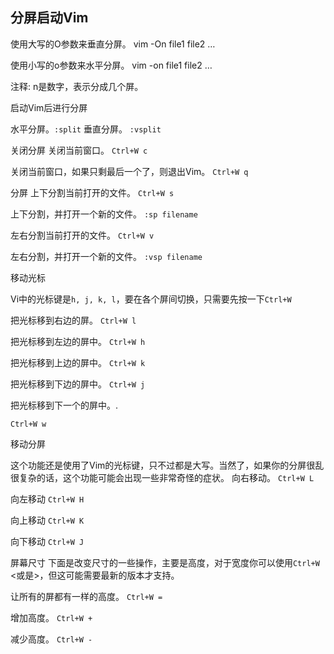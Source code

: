 ## 分屏启动Vim

使用大写的O参数来垂直分屏。 vim -On file1 file2 …

使用小写的o参数来水平分屏。 vim -on file1 file2 …

注释: n是数字，表示分成几个屏。

启动Vim后进行分屏

水平分屏。`:split`
垂直分屏。 `:vsplit`

关闭分屏
关闭当前窗口。 `Ctrl+W c`

关闭当前窗口，如果只剩最后一个了，则退出Vim。 `Ctrl+W q`

分屏
上下分割当前打开的文件。 `Ctrl+W s`

上下分割，并打开一个新的文件。 `:sp filename`

左右分割当前打开的文件。 `Ctrl+W v`

左右分割，并打开一个新的文件。
`:vsp filename`

移动光标

Vi中的光标键是`h, j, k, l`，要在各个屏间切换，只需要先按一下`Ctrl+W`

把光标移到右边的屏。 `Ctrl+W l`

把光标移到左边的屏中。 `Ctrl+W h`

把光标移到上边的屏中。 `Ctrl+W k`

把光标移到下边的屏中。 `Ctrl+W j`

把光标移到下一个的屏中。.

`Ctrl+W w`

移动分屏

这个功能还是使用了Vim的光标键，只不过都是大写。当然了，如果你的分屏很乱很复杂的话，这个功能可能会出现一些非常奇怪的症状。
向右移动。 `Ctrl+W L`

向左移动 `Ctrl+W H`

向上移动 `Ctrl+W K`

向下移动 `Ctrl+W J`

屏幕尺寸
下面是改变尺寸的一些操作，主要是高度，对于宽度你可以使用`Ctrl+W` <或是>，但这可能需要最新的版本才支持。

让所有的屏都有一样的高度。 `Ctrl+W =`

增加高度。 `Ctrl+W +`

减少高度。 `Ctrl+W -`


